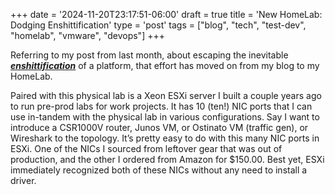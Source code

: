 +++
date = '2024-11-20T23:17:51-06:00'
draft = true
title = 'New HomeLab: Dodging Enshittification'
type = 'post'
tags = ["blog", "tech", "test-dev", "homelab", "vmware", "devops"]
+++

Referring to my post from last month, about escaping the inevitable <i><b><a href="https://en.wikipedia.org/wiki/Enshittification">enshittification</a></b></i> of a platform, that effort has moved on from my blog to my HomeLab.<br />


Paired with this physical lab is a Xeon ESXi server I built a couple years ago to run pre-prod labs for work projects. It has 10 (ten!) NIC ports that I can use in-tandem with the physical lab in various configurations. Say I want to introduce a CSR1000V router, Junos VM, or Ostinato VM (traffic gen), or Wireshark to the topology. It’s pretty easy to do with this many NIC ports in ESXi. One of the NICs I sourced from leftover gear that was out of production, and the other I ordered from Amazon for $150.00. Best yet, ESXi immediately recognized both of these NICs without any need to install a driver.